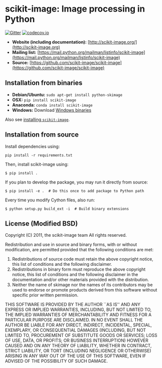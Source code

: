 # scikit-image: Image processing in Python

[![Gitter](https://badges.gitter.im/Join%20Chat.svg)](https://gitter.im/scikit-image/scikit-image?utm_source=badge&utm_medium=badge&utm_campaign=pr-badge)
[![codecov.io](https://codecov.io/github/scikit-image/scikit-image/coverage.svg?branch=master)](https://codecov.io/github/scikit-image/scikit-image?branch=master)

- **Website (including documentation):** [http://scikit-image.org/](http://scikit-image.org)
- **Mailing list:** [https://mail.python.org/mailman/listinfo/scikit-image](https://mail.python.org/mailman/listinfo/scikit-image)
- **Source:** [https://github.com/scikit-image/scikit-image](https://github.com/scikit-image/scikit-image)

## Installation from binaries

- **Debian/Ubuntu:** ``sudo apt-get install python-skimage``
- **OSX:** ``pip install scikit-image``
- **Anaconda:** ``conda install scikit-image``
- **Windows:** Download [Windows binaries](http://www.lfd.uci.edu/~gohlke/pythonlibs/#scikits.image)

Also see [installing ``scikit-image``](INSTALL.rst).

## Installation from source

Install dependencies using:

```
pip install -r requirements.txt
```

Then, install scikit-image using:

```
$ pip install .
```

If you plan to develop the package, you may run it directly from source:

```
$ pip install -e .  # Do this once to add package to Python path
```

Every time you modify Cython files, also run:

```
$ python setup.py build_ext -i  # Build binary extensions
```

## License (Modified BSD)

Copyright (C) 2011, the scikit-image team
All rights reserved.

Redistribution and use in source and binary forms, with or without
modification, are permitted provided that the following conditions are
met:

 1. Redistributions of source code must retain the above copyright
    notice, this list of conditions and the following disclaimer.
 2. Redistributions in binary form must reproduce the above copyright
    notice, this list of conditions and the following disclaimer in
    the documentation and/or other materials provided with the
    distribution.
 3. Neither the name of skimage nor the names of its contributors may be
    used to endorse or promote products derived from this software without
    specific prior written permission.

THIS SOFTWARE IS PROVIDED BY THE AUTHOR ``AS IS'' AND ANY EXPRESS OR
IMPLIED WARRANTIES, INCLUDING, BUT NOT LIMITED TO, THE IMPLIED
WARRANTIES OF MERCHANTABILITY AND FITNESS FOR A PARTICULAR PURPOSE ARE
DISCLAIMED. IN NO EVENT SHALL THE AUTHOR BE LIABLE FOR ANY DIRECT,
INDIRECT, INCIDENTAL, SPECIAL, EXEMPLARY, OR CONSEQUENTIAL DAMAGES
(INCLUDING, BUT NOT LIMITED TO, PROCUREMENT OF SUBSTITUTE GOODS OR
SERVICES; LOSS OF USE, DATA, OR PROFITS; OR BUSINESS INTERRUPTION)
HOWEVER CAUSED AND ON ANY THEORY OF LIABILITY, WHETHER IN CONTRACT,
STRICT LIABILITY, OR TORT (INCLUDING NEGLIGENCE OR OTHERWISE) ARISING
IN ANY WAY OUT OF THE USE OF THIS SOFTWARE, EVEN IF ADVISED OF THE
POSSIBILITY OF SUCH DAMAGE.

